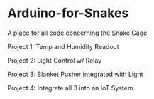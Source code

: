 # Arduino-for-Snakes
A place for all code concerning the Snake Cage

Project 1:
Temp and Humidity Readout

Project 2:
Light Control w/ Relay

Project 3:
Blanket Pusher integrated with Light

Project 4:
Integrate all 3 into an IoT System
